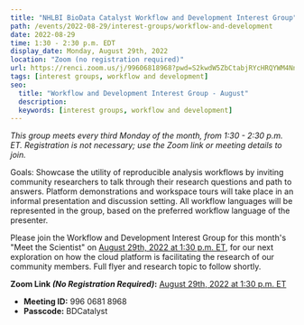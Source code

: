 ```yaml
---
title: "NHLBI BioData Catalyst Workflow and Development Interest Group"
path: /events/2022-08-29/interest-groups/workflow-and-development
date: 2022-08-29
time: 1:30 - 2:30 p.m. EDT
display_date: Monday, August 29th, 2022
location: "Zoom (no registration required)"
url: https://renci.zoom.us/j/99606818968?pwd=S2kwdW5ZbCtabjRYcHRQYWM4NnZkUT09 
tags: [interest groups, workflow and development]
seo:
  title: "Workflow and Development Interest Group - August"
  description:
  keywords: [interest groups, workflow and development]
---
```


*This group meets every third Monday of the month, from 1:30 - 2:30 p.m. ET. Registration is not necessary; use the Zoom link or meeting details to join.*

Goals: Showcase the utility of reproducible analysis workflows by inviting community researchers to talk through their research questions and path to answers. Platform demonstrations and workspace tours will take place in an informal presentation and discussion setting. All workflow languages will be represented in the group, based on the preferred workflow language of the presenter.

Please join the Workflow and Development Interest Group for this month's "Meet the Scientist" on [August 29th, 2022 at 1:30 p.m. ET](https://renci.zoom.us/j/99606818968?pwd=S2kwdW5ZbCtabjRYcHRQYWM4NnZkUT09), for our next exploration on how the cloud platform is facilitating the research of our community members. Full flyer and research topic to follow shortly.

**Zoom Link *(No Registration Required)*:** [August 29th, 2022 at 1:30 p.m. ET](https://renci.zoom.us/j/99606818968?pwd=S2kwdW5ZbCtabjRYcHRQYWM4NnZkUT09)  
- **Meeting ID:** 996 0681 8968
- **Passcode:** BDCatalyst